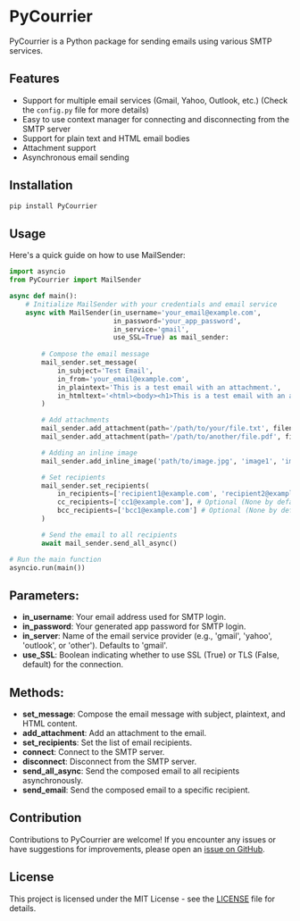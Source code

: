 # PyCourrier

PyCourrier is a Python package for sending emails using various SMTP services.

## Features

- Support for multiple email services (Gmail, Yahoo, Outlook, etc.) (Check the `config.py` file for more details)
- Easy to use context manager for connecting and disconnecting from the SMTP server
- Support for plain text and HTML email bodies
- Attachment support
- Asynchronous email sending

## Installation

```bash
pip install PyCourrier
```

## Usage

Here's a quick guide on how to use MailSender:

```python
import asyncio
from PyCourrier import MailSender

async def main():
    # Initialize MailSender with your credentials and email service
    async with MailSender(in_username='your_email@example.com', 
                          in_password='your_app_password', 
                          in_service='gmail', 
                          use_SSL=True) as mail_sender:
        
        # Compose the email message
        mail_sender.set_message(
            in_subject='Test Email',
            in_from='your_email@example.com',
            in_plaintext='This is a test email with an attachment.',
            in_htmltext='<html><body><h1>This is a test email with an attachment.</h1></body></html>'
        )

        # Add attachments
        mail_sender.add_attachment(path='/path/to/your/file.txt', filename='file.txt')
        mail_sender.add_attachment(path='/path/to/another/file.pdf', filename='file.pdf')

        # Adding an inline image
        mail_sender.add_inline_image('path/to/image.jpg', 'image1', 'image.jpg')

        # Set recipients
        mail_sender.set_recipients(
            in_recipients=['recipient1@example.com', 'recipient2@example.com'],
            cc_recipients=['cc1@example.com'], # Optional (None by default)
            bcc_recipients=['bcc1@example.com'] # Optional (None by default)
        )

        # Send the email to all recipients
        await mail_sender.send_all_async()

# Run the main function
asyncio.run(main())

```

## Parameters:
- **in_username**: Your email address used for SMTP login.
- **in_password**: Your generated app password for SMTP login.
- **in_server**: Name of the email service provider (e.g., 'gmail', 'yahoo', 'outlook', or 'other'). Defaults to 'gmail'.
- **use_SSL**: Boolean indicating whether to use SSL (True) or TLS (False, default) for the connection.

## Methods:
- **set_message**: Compose the email message with subject, plaintext, and HTML content.
- **add_attachment**: Add an attachment to the email.
- **set_recipients**: Set the list of email recipients.
- **connect**: Connect to the SMTP server.
- **disconnect**: Disconnect from the SMTP server.
- **send_all_async**: Send the composed email to all recipients asynchronously.
- **send_email**: Send the composed email to a specific recipient.

## Contribution
Contributions to PyCourrier are welcome! If you encounter any issues or have suggestions for improvements, please open an [issue on GitHub](https://github.com/mjiid/PyCourrier/issues).

## License
This project is licensed under the MIT License - see the [LICENSE](LICENSE) file for details.